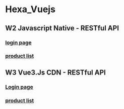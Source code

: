 # Hexa_Vuejs

## W2 Javascript Native - RESTful API
### [login page](https://tsuifei.github.io/Hexa_Vuejs/W2/index.html)
### [product list](https://tsuifei.github.io/Hexa_Vuejs/W2/productList.html)

## W3 Vue3.Js CDN - RESTful API
### [Login page ]()
### [product list]()
